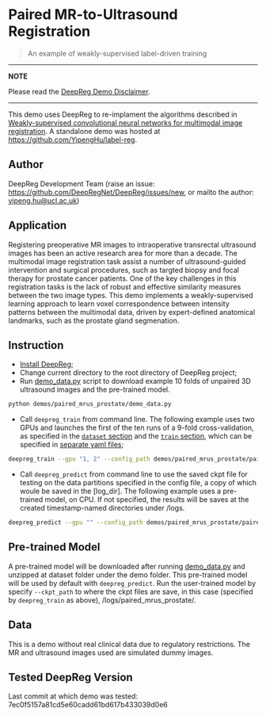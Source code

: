 # Paired MR-to-Ultrasound Registration

> An example of weakly-supervised label-driven training

---

**NOTE**

Please read the
[DeepReg Demo Disclaimer](https://github.com/DeepRegNet/DeepReg/blob/master/demos/README.md).

---

This demo uses DeepReg to re-implament the algorithms described in
[Weakly-supervised convolutional neural networks for multimodal image registration](https://doi.org/10.1016/j.media.2018.07.002).
A standalone demo was hosted at https://github.com/YipengHu/label-reg.

## Author

DeepReg Development Team (raise an issue:
https://github.com/DeepRegNet/DeepReg/issues/new, or mailto the author:
yipeng.hu@ucl.ac.uk)

## Application

Registering preoperative MR images to intraoperative transrectal ultrasound images has
been an active research area for more than a decade. The multimodal image registration
task assist a number of ultrasound-guided intervention and surgical procedures, such as
targted biopsy and focal therapy for prostate cancer patients. One of the key challenges
in this registration tasks is the lack of robust and effective similarity measures
between the two image types. This demo implements a weakly-supervised learning approach
to learn voxel correspondence between intensity patterns between the multimodal data,
driven by expert-defined anatomical landmarks, such as the prostate gland segmenation.

## Instruction

- [Install DeepReg](https://deepreg.readthedocs.io/en/latest/getting_started/install.html);
- Change current directory to the root directory of DeepReg project;
- Run [demo_data.py](./demo_data.py) script to download example 10 folds of unpaired 3D
  ultrasound images and the pre-trained model.

```bash
python demos/paired_mrus_prostate/demo_data.py
```

- Call `deepreg_train` from command line. The following example uses two GPUs and
  launches the first of the ten runs of a 9-fold cross-validation, as specified in the
  [`dataset` section](./paired_mrus_prostate_dataset0.yaml) and the
  [`train` section](./paired_mrus_prostate_train.yaml), which can be specified in
  [separate yaml files](https://deepreg.readthedocs.io/en/latest/tutorial/cross_val.html);

```bash
deepreg_train --gpu "1, 2" --config_path demos/paired_mrus_prostate/paired_mrus_prostate_dataset0.yaml demos/paired_mrus_prostate/paired_mrus_prostate_train.yaml --log_dir paired_mrus_prostate
```

- Call `deepreg_predict` from command line to use the saved ckpt file for testing on the
  data partitions specified in the config file, a copy of which woule be saved in the
  [log_dir]. The following example uses a pre-trained model, on CPU. If not specified,
  the results will be saves at the created timestamp-named directories under /logs.

```bash
deepreg_predict --gpu "" --config_path demos/paired_mrus_prostate/paired_mrus_prostate_dataset0.yaml demos/paired_mrus_prostate/paired_mrus_prostate_train.yaml --ckpt_path demos/paired_mrus_prostate/dataset/pre-trained/weights-epoch500.ckpt --mode test
```

## Pre-trained Model

A pre-trained model will be downloaded after running [demo_data.py](./demo_data.py) and
unzipped at dataset folder under the demo folder. This pre-trained model will be used by
default with `deepreg_predict`. Run the user-trained model by specify `--ckpt_path` to
where the ckpt files are save, in this case (specified by `deepreg_train` as above),
/logs/paired_mrus_prostate/.

## Data

This is a demo without real clinical data due to regulatory restrictions. The MR and
ultrasound images used are simulated dummy images.

## Tested DeepReg Version

Last commit at which demo was tested: 7ec0f5157a81cd5e60cadd61bd617b433039d0e6
